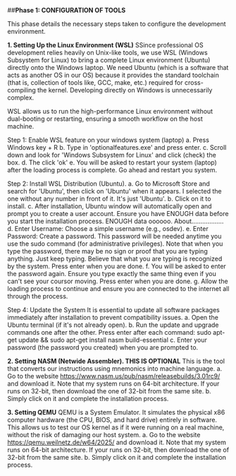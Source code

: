 ##**Phase 1: CONFIGURATION OF TOOLS**

This phase details the necessary steps taken to configure the development environment.

**1. Setting Up the Linux Environment (WSL)**
SSince professional OS development relies heavily on Unix-like tools, we use WSL (Windows Subsystem for Linux) to bring a complete Linux environment (Ubuntu) directly onto the Windows laptop. We need Ubuntu (which is a software that acts as another OS in our OS) because it provides the standard toolchain (that is, collection of tools like, GCC, make, etc.) required for cross-compiling the kernel. Developing directly on Windows is unnecessarily complex.

WSL allows us to run the high-performance Linux environment without dual-booting or restarting, ensuring a smooth workflow on the host machine.

Step 1: Enable WSL feature on your windows system (laptop)
a. Press Windows key + R
b. Type in 'optionalfeatures.exe' and press enter.
c. Scroll down and look for 'Windows Subsystem for Linux' and click (check) the box.
d. The click 'ok'
e. You will be asked to restart your system (laptop) after the loading process is complete. Go ahead and restart you system.

Step 2: Install WSL Distribution (Ubuntu).
a. Go to Microsoft Store and search for 'Ubuntu', then click on 'Ubuntu' when it appears. I selected the one without any number in front of it. It's just 'Ubuntu'.
b. Click on it to install.
c. After installation, Ubuntu window will automatically open and prompt you to create a user account. Ensure you have ENOUGH data before you start the installation process. ENOUGH data oooooo. About..................
d. Enter Username: Choose a simple username (e.g., osdev).
e. Enter Password: Create a password. This password will be needed anytime you use the sudo command (for administrative privileges). Note that when you type the password, there may be no sign or proof that you are typing anything. Just keep typing. Believe that what you are typing is recognized by the system. Press enter when you are done.
f. You will be asked to enter the password again. Ensure you type exactly the same thing even if you can't see your coursor moving. Press enter when you are done.
g. Allow the loading process to continue and ensure you are connected to the internet all through the process.

Step 4: Update the System
It is essential to update all software packages immediately after installation to prevent compatibility issues.
a. Open the Ubuntu terminal (if it's not already open).
b. Run the update and upgrade commands one after the other. Press enter after each command:
    sudo apt-get update && sudo apt-get install nasm build-essential
c. Enter your password (the password you created) when you are prompted to.

**2. Setting NASM (Netwide Assembler). THIS IS OPTIONAL**
This is the tool that converts our instructions using mnemonics into machine language.
a. Go to the website https://www.nasm.us/pub/nasm/releasebuilds/3.01rc9/ and download it. Note that my system runs on 64-bit architecture. If your runs on 32-bit, then download the one of 32-bit from the same site. 
b. Simply click on it and complete the installation process.

**3. Setting QEMU**
QEMU is a System Emulator. It simulates the physical x86 computer hardware (the CPU, BIOS, and hard drive) entirely in software. This allows us to test our OS kernel as if it were running on a real machine, without the risk of damaging our host system.
a. Go to the website https://qemu.weilnetz.de/w64/2025/ and download it. Note that my system runs on 64-bit architecture. If your runs on 32-bit, then download the one of 32-bit from the same site. 
b. Simply click on it and complete the installation process.
